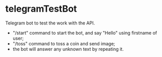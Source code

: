 # telegramTestBot
Telegram bot to test the work with the API.
 - "/start" command to start the bot, and say "Hello" using firstname of user;
 - "/toss" command to toss a coin and send image;
 - the bot will answer any unknown text by repeating it.